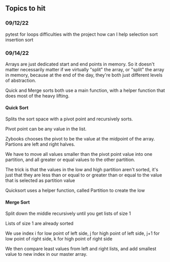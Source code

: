 ## Topics to hit

### 09/12/22

pytest
for loops
difficulties with the project
how can I help
selection sort
insertion sort

### 09/14/22

Arrays are just dedicated start and end points in memory. So it doesn't matter necessarily matter if we virtually "split" the array, or "split" the array in memory, because at the end of the day, they're both just different levels of abstraction.

Quick and Merge sorts both use a main function, with a helper function that does most of the heavy lifting.

#### Quick Sort
Splits the sort space with a pivot point and recursively sorts.  

Pivot point can be any value in the list.

Zybooks chooses the pivot to be the value at the midpoint of the array. Partions are left and right halves.

We have to move all values smaller than the pivot point value into one partition, and all greater or equal values to the other partition.

The trick is that the values in the low and high partition aren't sorted, it's just that they are less than or equal to or greater than or equal to the value that is selected as partition value

Quicksort uses a helper function, called Partition to create the low



#### Merge Sort

Split down the middle recursively until you get lists of size 1

Lists of size 1 are already sorted

We use index i for low point of left side, j for high point of left side, j+1 for low point of right side, k for high point of right side

We then compare least values from left and right lists, and add smallest value to new index in our master array. 

